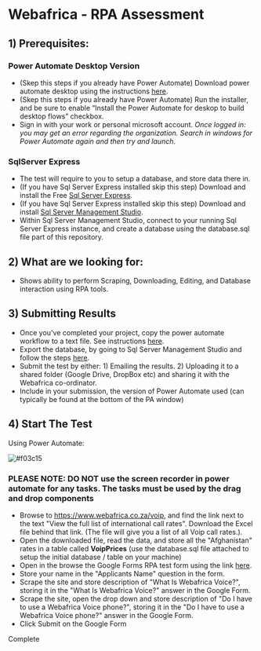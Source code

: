 # Webafrica - RPA Assessment
## 1) Prerequisites:
### Power Automate Desktop Version 
- (Skep this steps if you already have Power Automate) Download power automate desktop using the instructions [here](https://learn.microsoft.com/en-us/power-automate/desktop-flows/install#install-power-automate-using-the-msi-installer).
- (Skep this steps if you already have Power Automate) Run the installer, and be sure to enable “Install the Power Automate for deskop to build desktop flows” checkbox.
- Sign in with your work or personal microsoft account. *Once logged in: you may get an error regarding the organization. Search in windows for Power Automate again and then try and launch*.

### SqlServer Express
- The test will require to you to setup a database, and store data there in.
- (If you have Sql Server Express installed skip this step) Download and install the Free [Sql Server Express](https://www.microsoft.com/en-us/sql-server/sql-server-downloads).
- (If you have Sql Server Express installed skip this step) Download and install [Sql Server Management Studio](https://learn.microsoft.com/en-us/sql/ssms/download-sql-server-management-studio-ssms?redirectedfrom=MSDN&view=sql-server-ver16).
- Within Sql Server Management Studio, connect to your running Sql Server Express instance, and create a database using the database.sql file part of this repository.

## 2) What are we looking for:
- Shows ability to perform Scraping, Downloading, Editing, and Database interaction using RPA tools.

## 3) Submitting Results
- Once you've completed your project, copy the power automate workflow to a text file. See instructions [here](https://www.linkedin.com/pulse/how-copypaste-power-automate-desktop-flows-another-computer-sharif/).
- Export the database, by going to Sql Server Management Studio and follow the steps [here](https://docs.telerik.com/devtools/aspnet-ajax/knowledge-base/common-import-and-export-sql-database-to-sql-script-via-sql-management-studio).
- Submit the test by either: 1) Emailing the results. 2) Uploading it to a shared folder (Google Drive, DropBox etc) and sharing it with the Webafrica co-ordinator.
- Include in your submission, the version of Power Automate used (can typically be found at the bottom of the PA window)

## 4) Start The Test

Using Power Automate:

![#f03c15](https://placehold.co/15x15/f03c15/f03c15.png) 
### PLEASE NOTE: DO NOT use the screen recorder in power automate for any tasks. The tasks must be used by the drag and drop components

- Browse to https://www.webafrica.co.za/voip, and find the link next to the text "View the full list of international call rates". Download the Excel file behind that link. (The file will give you a list of all Voip call rates.).
- Open the downloaded file, read the data, and store all the "Afghanistan" rates in a table called **VoipPrices** (use the database.sql file attached to setup the initial database / table on your machine)
- Open in the browse the Google Forms RPA test form using the link [here](https://docs.google.com/forms/d/e/1FAIpQLSfT6HYGjRadUwY7OpyCe9QFqhkG0tDdOyIFn9pbVrfo3yMKLg/viewform).
- Store your name in the "Applicants Name" question in the form.
- Scrape the site and store description of "What Is Webafrica Voice?", storing it in the "What Is Webafrica Voice?" answer in the Google Form.
- Scrape the site, open the drop down and store description of "Do I have to use a Webafrica Voice phone?", storing it in the "Do I have to use a Webafrica Voice phone?" answer in the Google Form.
- Click Submit on the Google Form

Complete
